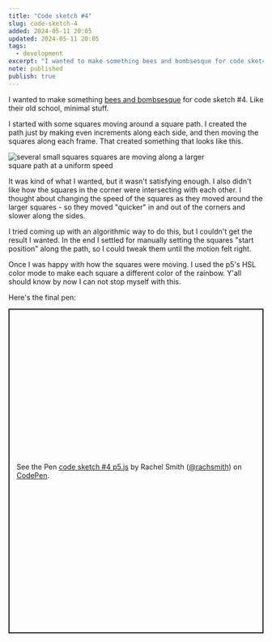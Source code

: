 ```yaml
---
title: "Code sketch #4"
slug: code-sketch-4
added: 2024-05-11 20:05
updated: 2024-05-11 20:05
tags:
  - development
excerpt: "I wanted to make something bees and bombsesque for code sketch #4. Like their old school, minimal stuff."
note: published
publish: true
---
```


I wanted to make something [bees and bombsesque](https://beesandbombs.com/) for code sketch #4. Like their old school, minimal stuff.

I started with some squares moving around a square path. I created the path just by making even increments along each side, and then moving the squares along each frame. That created something that looks like this.

<img src="/images/squares.gif" alt="several small squares squares are moving along a larger square path at a uniform speed" style="max-width: 400px;"/>

It was kind of what I wanted, but it wasn't satisfying enough. I also didn't like how the squares in the corner were intersecting with each other. I thought about changing the speed of the squares as they moved around the larger squares - so they moved "quicker" in and out of the corners and slower along the sides.

I tried coming up with an algorithmic way to do this, but I couldn't get the result I wanted. In the end I settled for manually setting the squares "start position" along the path, so I could tweak them until the motion felt right.

Once I was happy with how the squares were moving. I used the p5's HSL color mode to make each square a different color of the rainbow. Y'all should know by now I can not stop myself with this.

Here's the final pen:

<p class="codepen" data-height="640" data-theme-id="31536" data-default-tab="result" data-slug-hash="XWwJMgv" data-user="rachsmith" style="height: 640px; box-sizing: border-box; display: flex; align-items: center; justify-content: center; border: 2px solid; margin: 1em 0; padding: 1em;">
  <span>See the Pen <a href="https://codepen.io/rachsmith/pen/XWwJMgv">
  code sketch #4 p5.js</a> by Rachel Smith (<a href="https://codepen.io/rachsmith">@rachsmith</a>)
  on <a href="https://codepen.io">CodePen</a>.</span>
</p>
<script async src="https://cpwebassets.codepen.io/assets/embed/ei.js"></script>



